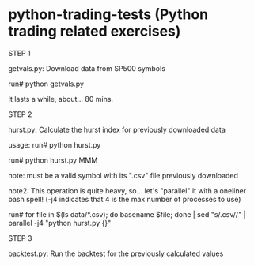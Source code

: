 # python-trading-tests (Python trading related exercises)

STEP 1

getvals.py: Download data from SP500 symbols

 run# python getvals.py

It lasts a while, about... 80 mins.

STEP 2

hurst.py: Calculate the hurst index for previously downloaded data

usage:
 run# python hurst.py <symbol>

 run# python hurst.py MMM

note:
 <symbol> must be a valid symbol with its ".csv" file previously downloaded

note2:
 This operation is quite heavy, so... let's "parallel" it with a oneliner bash spell! (-j4 indicates that 4 is the max number of processes to use)

 run# for file in $(ls data/*.csv); do basename $file; done | sed "s/.csv//" | parallel -j4 "python hurst.py {}"

STEP 3

backtest.py: Run the backtest for the previously calculated values
